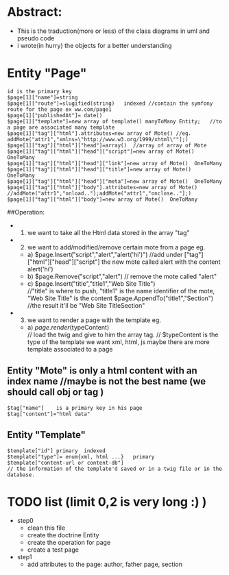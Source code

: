 # Abstract:

* This is the traduction(more or less) of the class diagrams in uml and pseudo code
* i wrote(in hurry) the objects for a better understanding

# Entity "Page"
    id is the primary key
    $page[1]["name"]=string
    $page[1]["route"]=slugified(string)   indexed //contain the symfony route for the page ex ww.com/page1
    $page[1]["publishedAt"]= date()
    $page[1]["template"]=new array of template() manyToMany Entity;   //to a page are associated many template 
    $page[1]["tag"]["html"].attributes=new array of Mote() //eg.  addMote("attr1","xmlns=\"http://www.w3.org/1999/xhtml\""];)
    $page[1]["tag"]["html"]["head"]=array()  //array of array of Mote
    $page[1]["tag"]["html"]["head"]["script"]=new array of Mote()  OneToMany
    $page[1]["tag"]["html"]["head"]["link"]=new array of Mote()  OneToMany
    $page[1]["tag"]["html"]["head"]["title"]=new array of Mote()  OneToMany
    $page[1]["tag"]["html"]["head"]["meta"]=new array of Mote()  OneToMany
    $page[1]["tag"]["html"]["body"].attributes=new array of Mote() //addMote("attr1","onload..");addMote("attr1","onclose.."];)
    $page[1]["tag"]["html"]["body"]=new array of Mote()  OneToMany
   
##Operation:
* 1) we want to take all the Html data stored in the array "tag"
* 2) we want to add/modified/remove certain mote from a page
    eg. 
    * a) $page.Insert("script","alert","alert('hi')") 
          //add under ["tag"]["html"]["head"]["script"] the new mote called alert with the content alert('hi')
    * b) $page.Remove("script","alert") 
          // remove the mote called "alert" 
    * c) $page.Insert("title","title1","Web Site Title")  
          //"title" is where to push, "title1" is the name identifier of the mote, "Web Site Title" is the content
       $page.AppendTo("title1","Section")   
          //the result it'll be  "Web Site TitleSection"
* 3) we want to render a page with the template
    eg. 
    * a) $page.render($typeContent)  
          // load the twig and give to him the array tag.
          // $typeContent is the type of the template we want xml, html, js maybe there are more template associated to a page
		 									
								
## Entity "Mote"  is only a html content with an index name //maybe is not the best name (we should call obj or tag )
    $tag["name"]    is a primary key in his page
    $tag["content"]="html data"
  
    
## Entity "Template" 
    $template["id"] primary  indexed
    $template["type"]= enum{xml, html ...}   primary  
    $template["content-url or content-db"] 
    // the information of the template'd saved or in a twig file or in the database.   
   
     
   
# TODO list (limit 0,2 is very long :) )
* step0
  * clean this file
  * create the doctrine Entity
  * create the operation for page
  * create a test page
* step1
  * add attributes to the page: author, father page, section

